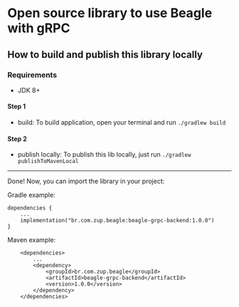 # Open source library to use Beagle with gRPC

## How to build and publish this library locally

### Requirements 

- JDK 8+

#### Step 1

- build: To build application, open your terminal and run ```./gradlew build```

#### Step 2

- publish locally: To publish this lib locally, just run ```./gradlew publishToMavenLocal```

---

Done! Now, you can import the library in your project:

Gradle example:

```
dependencies { 
    ...
    implementation("br.com.zup.beagle:beagle-grpc-backend:1.0.0")
}
```

Maven example:

```
    <dependencies>
        ...
        <dependency>
            <groupId>br.com.zup.beagle</groupId>
            <artifactId>beagle-grpc-backend</artifactId>
            <version>1.0.0</version>
        </dependency>
    </dependencies>
```